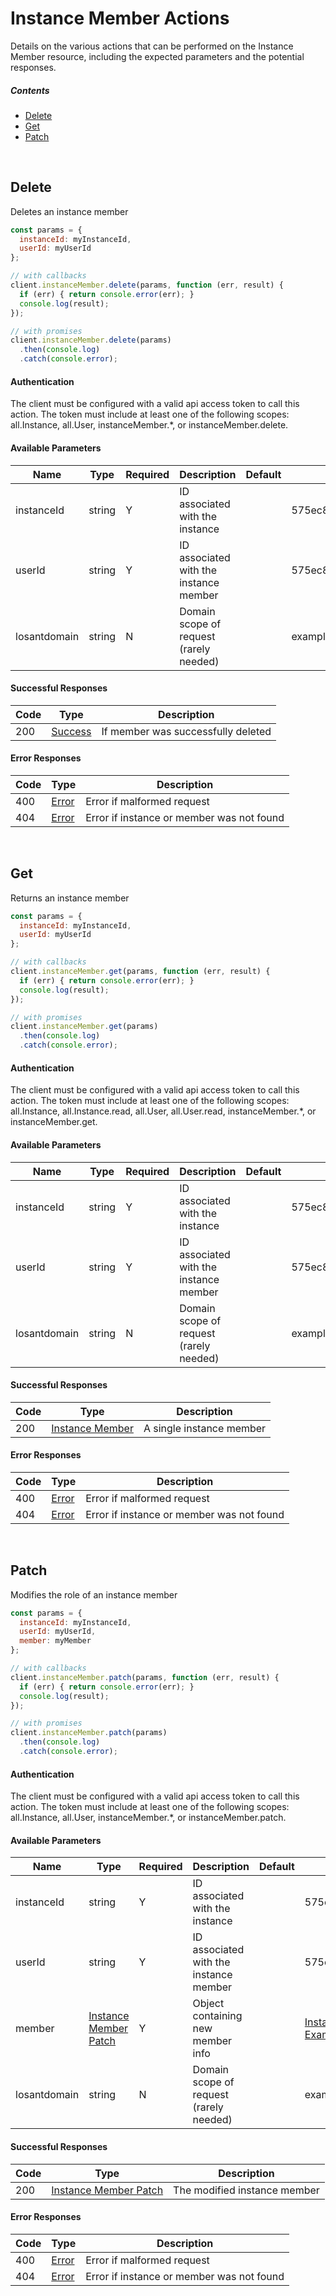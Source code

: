# Instance Member Actions

Details on the various actions that can be performed on the
Instance Member resource, including the expected
parameters and the potential responses.

##### Contents

*   [Delete](#delete)
*   [Get](#get)
*   [Patch](#patch)

<br/>

## Delete

Deletes an instance member

```javascript
const params = {
  instanceId: myInstanceId,
  userId: myUserId
};

// with callbacks
client.instanceMember.delete(params, function (err, result) {
  if (err) { return console.error(err); }
  console.log(result);
});

// with promises
client.instanceMember.delete(params)
  .then(console.log)
  .catch(console.error);
```

#### Authentication
The client must be configured with a valid api access token to call this
action. The token must include at least one of the following scopes:
all.Instance, all.User, instanceMember.*, or instanceMember.delete.

#### Available Parameters

| Name | Type | Required | Description | Default | Example |
| ---- | ---- | -------- | ----------- | ------- | ------- |
| instanceId | string | Y | ID associated with the instance |  | 575ec8687ae143cd83dc4a97 |
| userId | string | Y | ID associated with the instance member |  | 575ec8687ae143cd83dc4a94 |
| losantdomain | string | N | Domain scope of request (rarely needed) |  | example.com |

#### Successful Responses

| Code | Type | Description |
| ---- | ---- | ----------- |
| 200 | [Success](../lib/schemas/success.json) | If member was successfully deleted |

#### Error Responses

| Code | Type | Description |
| ---- | ---- | ----------- |
| 400 | [Error](../lib/schemas/error.json) | Error if malformed request |
| 404 | [Error](../lib/schemas/error.json) | Error if instance or member was not found |

<br/>

## Get

Returns an instance member

```javascript
const params = {
  instanceId: myInstanceId,
  userId: myUserId
};

// with callbacks
client.instanceMember.get(params, function (err, result) {
  if (err) { return console.error(err); }
  console.log(result);
});

// with promises
client.instanceMember.get(params)
  .then(console.log)
  .catch(console.error);
```

#### Authentication
The client must be configured with a valid api access token to call this
action. The token must include at least one of the following scopes:
all.Instance, all.Instance.read, all.User, all.User.read, instanceMember.*, or instanceMember.get.

#### Available Parameters

| Name | Type | Required | Description | Default | Example |
| ---- | ---- | -------- | ----------- | ------- | ------- |
| instanceId | string | Y | ID associated with the instance |  | 575ec8687ae143cd83dc4a97 |
| userId | string | Y | ID associated with the instance member |  | 575ec8687ae143cd83dc4a94 |
| losantdomain | string | N | Domain scope of request (rarely needed) |  | example.com |

#### Successful Responses

| Code | Type | Description |
| ---- | ---- | ----------- |
| 200 | [Instance Member](../lib/schemas/instanceMember.json) | A single instance member |

#### Error Responses

| Code | Type | Description |
| ---- | ---- | ----------- |
| 400 | [Error](../lib/schemas/error.json) | Error if malformed request |
| 404 | [Error](../lib/schemas/error.json) | Error if instance or member was not found |

<br/>

## Patch

Modifies the role of an instance member

```javascript
const params = {
  instanceId: myInstanceId,
  userId: myUserId,
  member: myMember
};

// with callbacks
client.instanceMember.patch(params, function (err, result) {
  if (err) { return console.error(err); }
  console.log(result);
});

// with promises
client.instanceMember.patch(params)
  .then(console.log)
  .catch(console.error);
```

#### Authentication
The client must be configured with a valid api access token to call this
action. The token must include at least one of the following scopes:
all.Instance, all.User, instanceMember.*, or instanceMember.patch.

#### Available Parameters

| Name | Type | Required | Description | Default | Example |
| ---- | ---- | -------- | ----------- | ------- | ------- |
| instanceId | string | Y | ID associated with the instance |  | 575ec8687ae143cd83dc4a97 |
| userId | string | Y | ID associated with the instance member |  | 575ec8687ae143cd83dc4a94 |
| member | [Instance Member Patch](../lib/schemas/instanceMemberPatch.json) | Y | Object containing new member info |  | [Instance Member Patch Example](_schemas.md#instance-member-patch-example) |
| losantdomain | string | N | Domain scope of request (rarely needed) |  | example.com |

#### Successful Responses

| Code | Type | Description |
| ---- | ---- | ----------- |
| 200 | [Instance Member Patch](../lib/schemas/instanceMemberPatch.json) | The modified instance member |

#### Error Responses

| Code | Type | Description |
| ---- | ---- | ----------- |
| 400 | [Error](../lib/schemas/error.json) | Error if malformed request |
| 404 | [Error](../lib/schemas/error.json) | Error if instance or member was not found |
